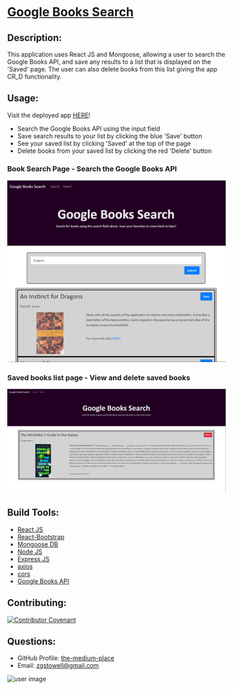 <a href="https://pacific-earth-75465.herokuapp.com/"><h1>Google Books Search</h1></a>

## Description: 
This application uses React JS and Mongoose, allowing a user to search the Google Books API, and save any results to a list that is displayed on the 'Saved' page. The user can also delete books from this list giving the app CR_D functionality. 

## Usage: 
Visit the deployed app [HERE](https://pacific-earth-75465.herokuapp.com/)!

* Search the Google Books API using the input field
* Save search results to your list by clicking the blue 'Save' button
* See your saved list by clicking 'Saved' at the top of the page
* Delete books from your saved list by clicking the red 'Delete' button

### Book Search Page - Search the Google Books API
![screenshot 1](./screenshot1.png)

### Saved books list page - View and delete saved books 
![screenshot 1](./screenshot2.png)
 

## Build Tools:
* [React JS](https://reactjs.org)
* [React-Bootstrap](https://react-bootstrap.github.io)
* [Mongoose DB](https://mongoosejs.com)
* [Node JS](https://nodejs.org/en/)
* [Express JS](http://expressjs.com/)
* [axios](https://www.npmjs.com/package/axios)
* [cors](https://www.npmjs.com/package/cors)
* [Google Books API](https://books.google.com/?hl=en)


## Contributing:
[![Contributor Covenant](https://img.shields.io/badge/Contributor%20Covenant-v2.0%20adopted-ff69b4.svg)](https://www.contributor-covenant.org/version/2/0/code_of_conduct/)
## Questions:
* GitHub Profile:  [the-medium-place](https://github.com/the-medium-place)
* Email: <zgstowell@gmail.com>


![user image](https://avatars3.githubusercontent.com/u/58536071?v=4&s=50)
